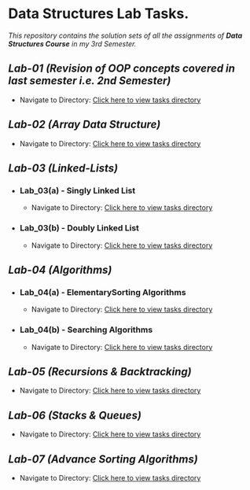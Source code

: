 # Data Structures Lab Tasks.

_This repository contains the solution sets of all the assignments of __Data Structures Course__ in my 3rd Semester._

## _Lab-01 (Revision of OOP concepts covered in last semester i.e. 2nd Semester)_

- Navigate to Directory: [Click here to view tasks directory](./Lab_01/)

## _Lab-02 (Array Data Structure)_

- Navigate to Directory: [Click here to view tasks directory](./Lab_02/)

## _Lab-03 (Linked-Lists)_

- ### Lab_03(a) - Singly Linked List
  - Navigate to Directory: [Click here to view tasks directory](./Lab_03/Lab_03(a)/)
- ### Lab_03(b) - Doubly Linked List
    - Navigate to Directory: [Click here to view tasks directory](./Lab_03/Lab_03(b)/)
## _Lab-04 (Algorithms)_ 
- ### Lab_04(a) - ElementarySorting Algorithms
  - Navigate to Directory: [Click here to view tasks directory](./Lab_04/Lab_04(a)/)
- ### Lab_04(b) - Searching Algorithms
  - Navigate to Directory: [Click here to view tasks directory](./Lab_04/Lab_04(b)/)

## _Lab-05 (Recursions & Backtracking)_
- Navigate to Directory: [Click here to view tasks directory](./Lab_05/)

## _Lab-06 (Stacks & Queues)_
- Navigate to Directory: [Click here to view tasks directory](./Lab_06/)

## _Lab-07 (Advance Sorting Algorithms)_
- Navigate to Directory: [Click here to view tasks directory](./Lab_07/)
